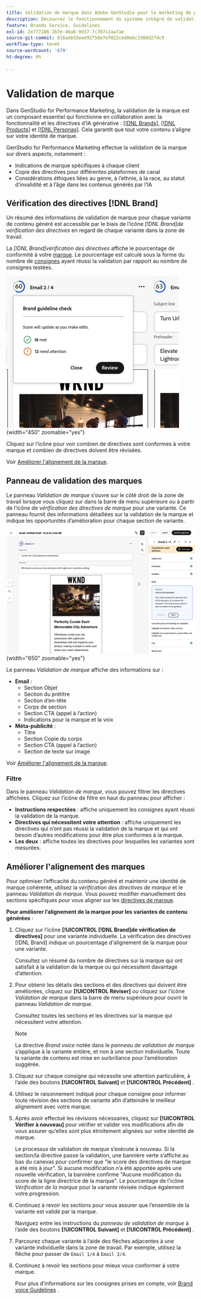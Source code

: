 ```yaml
---
title: Validation de marque dans Adobe GenStudio pour le marketing de performance
description: Découvrez le fonctionnement du système intégré de validation de marque dans GenStudio pour le marketing de performance.
feature: Brands Service, Guidelines
exl-id: 2e777186-3b7e-46a6-9d37-7c7b7c2aa7ae
source-git-commit: 816aeb55eee92758e7ef022ced0ebc3308d27dc9
workflow-type: tm+mt
source-wordcount: '679'
ht-degree: 0%

---
```


# Validation de marque

Dans GenStudio for Performance Marketing, la validation de la marque est un composant essentiel qui fonctionne en collaboration avec la fonctionnalité et les directives d’IA générative : [[!DNL Brands]](/help/user-guide/guidelines/brands.md), [[!DNL Products]](/help/user-guide/guidelines/products.md) et [[!DNL Personas]](/help/user-guide/guidelines/personas.md). Cela garantit que tout votre contenu s’aligne sur votre identité de marque.

GenStudio for Performance Marketing effectue la validation de la marque sur divers aspects, notamment :

* Indications de marque spécifiques à chaque client
* Copie des directives pour différentes plateformes de canal
* Considérations éthiques liées au genre, à l’ethnie, à la race, au statut d’invalidité et à l’âge dans les contenus générés par l’IA

## Vérification des directives [!DNL Brand]

Un résumé des informations de validation de marque pour chaque variante de contenu généré est accessible par le biais de l’icône _[!DNL Brand]de vérification des directives_ en regard de chaque variante dans la zone de travail.

La _[!DNL Brand]vérification des directives_ affiche le pourcentage de conformité à votre [marque](brands.md). Le pourcentage est calculé sous la forme du nombre de [consignes](overview.md) ayant réussi la validation par rapport au nombre de consignes testées.

![[!DNL Brand] de vérification de ligne ](/help/assets/brand-guidelines-check.png){width="450" zoomable="yes"}

Cliquez sur l’icône pour voir combien de directives sont conformes à votre marque et combien de directives doivent être révisées.

Voir [Améliorer l&#39;alignement de la marque](#improve-brand-alignment).

## Panneau de validation des marques

Le panneau _Validation de marque_ s’ouvre sur le côté droit de la zone de travail lorsque vous cliquez sur dans la barre de menu supérieure _ou_ à partir de l’icône de _vérification des directives de marque_ pour une variante. Ce panneau fournit des informations détaillées sur la validation de la marque et indique les opportunités d’amélioration pour chaque section de variante.

![[!DNL Brand] panneau de validation](/help/assets/brand-validation-panel.png){width="650" zoomable="yes"}

Le panneau _Validation de marque_ affiche des informations sur :

* **Email** :
   * Section Objet
   * Section du prétitre
   * Section d’en-tête
   * Corps de section
   * Section CTA (appel à l’action)
   * Indications pour la marque et la voix
* **Méta-publicité** :
   * Titre
   * Section Copie du corps
   * Section CTA (appel à l’action)
   * Section de texte sur image

Voir [Améliorer l&#39;alignement de la marque](#improve-brand-alignment).

### Filtre

Dans le panneau _Validation de marque_, vous pouvez filtrer les directives affichées. Cliquez sur l’icône de filtre en haut du panneau pour afficher :

* **Instructions respectées** : affiche uniquement les consignes ayant réussi la validation de la marque.
* **Directives qui nécessitent votre attention** : affiche uniquement les directives qui n’ont pas réussi la validation de la marque et qui ont besoin d’autres modifications pour être plus conformes à la marque.
* **Les deux** : affiche toutes les directives pour lesquelles les variantes sont mesurées.

## Améliorer l&#39;alignement des marques

Pour optimiser l’efficacité du contenu généré et maintenir une identité de marque cohérente, utilisez la _vérification des directives de marque_ et le panneau _Validation de marque_. Vous pouvez modifier manuellement des sections spécifiques pour vous aligner sur les [directives de marque](brands.md).

**Pour améliorer l’alignement de la marque pour les variantes de contenu générées** :

1. Cliquez sur l’icône **[!UICONTROL [!DNL Brand]de vérification de directives]** pour une variante individuelle. La vérification des directives [!DNL Brand] indique un pourcentage d&#39;alignement de la marque pour une variante.

   Consultez un résumé du nombre de directives sur la marque qui ont satisfait à la validation de la marque ou qui nécessitent davantage d’attention.

1. Pour obtenir les détails des sections et des directives qui doivent être améliorées, cliquez sur **[!UICONTROL Réviser]** _ou_ cliquez sur l’icône _Validation de marque_ dans la barre de menu supérieure pour ouvrir le panneau _Validation de marque_.

   Consultez toutes les sections et les directives sur la marque qui nécessitent votre attention.

   >[!NOTE]
   >
   > La directive _Brand voice_ notée dans le _panneau de validation de marque_ s’applique à la variante entière, et non à une section individuelle. Toute la variante de contenu est mise en surbrillance pour l’amélioration suggérée.

1. Cliquez sur chaque consigne qui nécessite une attention particulière, à l’aide des boutons **[!UICONTROL Suivant]** et **[!UICONTROL Précédent]** .

1. Utilisez le raisonnement indiqué pour chaque consigne pour informer toute révision des sections de variante afin d’atteindre le meilleur alignement avec votre marque.


1. Après avoir effectué les révisions nécessaires, cliquez sur **[!UICONTROL Vérifier à nouveau]** pour vérifier et valider vos modifications afin de vous assurer qu’elles sont plus étroitement alignées sur votre identité de marque.

   Le processus de validation de marque s’exécute à nouveau. Si la section/la directive passe la validation, une bannière verte s’affiche au bas du canevas pour confirmer que &quot;le score des directives de marque a été mis à jour&quot;. Si aucune modification n’a été apportée après une nouvelle vérification, la bannière confirme &quot;Aucune modification du score de la ligne directrice de la marque&quot;. Le pourcentage de l&#39;icône _Vérification de la marque_ pour la variante révisée indique également votre progression.

1. Continuez à revoir les sections pour vous assurer que l’ensemble de la variante est validé par la marque.

   Naviguez entre les instructions du _panneau de validation de marque_ à l’aide des boutons **[!UICONTROL Suivant]** et **[!UICONTROL Précédent]** .

1. Parcourez chaque variante à l’aide des flèches adjacentes à une variante individuelle dans la zone de travail. Par exemple, utilisez la flèche pour passer de `Email 1/4` à `Email 2/4`.
1. Continuez à revoir les sections pour mieux vous conformer à votre marque.

   Pour plus d’informations sur les consignes prises en compte, voir [Brand voice Guidelines](/help/user-guide/guidelines/brands.md#brand-voice-guidelines) .
